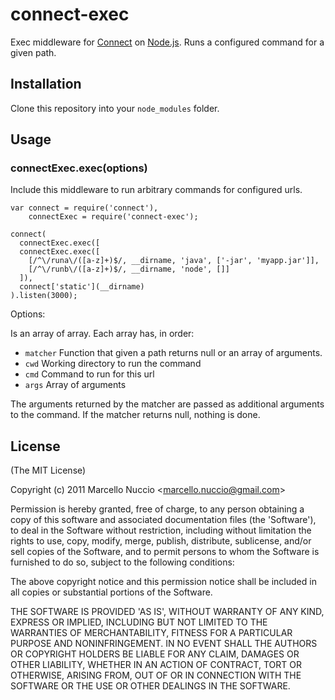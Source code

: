 # connect-exec

Exec middleware for [Connect](http://senchalabs.github.com/connect/) on [Node.js](http://nodejs.org). Runs a configured command for a given path.


## Installation

Clone this repository into your `node_modules` folder.


## Usage

### connectExec.exec(options)

Include this middleware to run arbitrary commands for configured urls.

    var connect = require('connect'),
        connectExec = require('connect-exec');
    
    connect(
      connectExec.exec([
      connectExec.exec([
        [/^\/runa\/([a-z]+)$/, __dirname, 'java', ['-jar', 'myapp.jar']],
        [/^\/runb\/([a-z]+)$/, __dirname, 'node', []]
      ]),
      connect['static'](__dirname)
    ).listen(3000);

Options:

Is an array of array. Each array has, in order: 
 - `matcher` Function that given a path returns null or an array of arguments.
 - `cwd`     Working directory to run the command
 - `cmd`     Command to run for this url
 - `args`    Array of arguments

The arguments returned by the matcher are passed as additional arguments to the command. If the matcher returns null, nothing is done.

## License

(The MIT License)

Copyright (c) 2011 Marcello Nuccio &lt;marcello.nuccio@gmail.com&gt;

Permission is hereby granted, free of charge, to any person obtaining
a copy of this software and associated documentation files (the
'Software'), to deal in the Software without restriction, including
without limitation the rights to use, copy, modify, merge, publish,
distribute, sublicense, and/or sell copies of the Software, and to
permit persons to whom the Software is furnished to do so, subject to
the following conditions:

The above copyright notice and this permission notice shall be
included in all copies or substantial portions of the Software.

THE SOFTWARE IS PROVIDED 'AS IS', WITHOUT WARRANTY OF ANY KIND,
EXPRESS OR IMPLIED, INCLUDING BUT NOT LIMITED TO THE WARRANTIES OF
MERCHANTABILITY, FITNESS FOR A PARTICULAR PURPOSE AND NONINFRINGEMENT.
IN NO EVENT SHALL THE AUTHORS OR COPYRIGHT HOLDERS BE LIABLE FOR ANY
CLAIM, DAMAGES OR OTHER LIABILITY, WHETHER IN AN ACTION OF CONTRACT,
TORT OR OTHERWISE, ARISING FROM, OUT OF OR IN CONNECTION WITH THE
SOFTWARE OR THE USE OR OTHER DEALINGS IN THE SOFTWARE.
